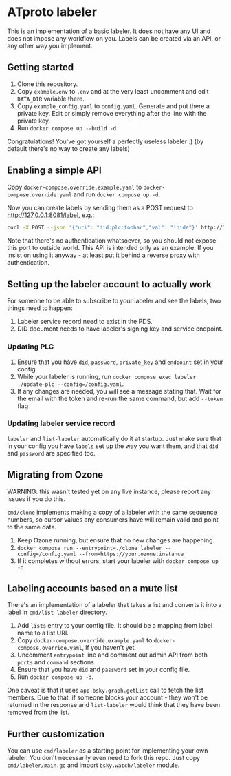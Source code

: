 # ATproto labeler

This is an implementation of a basic labeler. It does not have any UI and does not impose any workflow on you.
Labels can be created via an API, or any other way you implement.

## Getting started

1. Clone this repository.
2. Copy `example.env` to `.env` and at the very least uncomment and edit `DATA_DIR` variable there.
3. Copy `example_config.yaml` to `config.yaml`. Generate and put there a private key. Edit or simply remove everything after the line with the private key.
4. Run `docker compose up --build -d`

Congratulations! You've got yourself a perfectly useless labeler :) (by default there's no way to create any labels)

## Enabling a simple API

Copy `docker-compose.override.example.yaml` to `docker-compose.override.yaml` and run `docker compose up -d`.

Now you can create labels by sending them as a POST request to http://127.0.0.1:8081/label, e.g.:

```sh
curl -X POST --json '{"uri": "did:plc:foobar","val": "!hide"}' http://127.0.0.1:8081/label
```

Note that there's no authentication whatsoever, so you should not expose this port to outside world.
This API is intended only as an example. If you insist on using it anyway - at least put it behind
a reverse proxy with authentication.

## Setting up the labeler account to actually work

For someone to be able to subscribe to your labeler and see the labels, two things need to happen:

1. Labeler service record need to exist in the PDS.
2. DID document needs to have labeler's signing key and service endpoint.

### Updating PLC

1. Ensure that you have `did`, `password`, `private_key` and `endpoint` set in your config.
2. While your labeler is running, run `docker compose exec labeler ./update-plc --config=/config.yaml`.
3. If any changes are needed, you will see a message stating that. Wait for the email with the token and re-run the same command, but add `--token` flag

### Updating labeler service record

`labeler` and `list-labeler` automatically do it at startup. Just make sure that in your config
you have `labels` set up the way you want them, and that `did` and `password` are specified too.

## Migrating from Ozone

WARNING: this wasn't tested yet on any live instance, please report any issues if you do this.

`cmd/clone` implements making a copy of a labeler with the same sequence numbers, so cursor values
any consumers have will remain valid and point to the same data.

1. Keep Ozone running, but ensure that no new changes are happening.
2. `docker compose run --entrypoint=./clone labeler --config=/config.yaml --from=https://your.ozone.instance`
3. If it completes without errors, start your labeler with `docker compose up -d`

## Labeling accounts based on a mute list

There's an implementation of a labeler that takes a list and converts it into a label in `cmd/list-labeler` directory.

1. Add `lists` entry to your config file. It should be a mapping from label name to a list URI.
2. Copy `docker-compose.override.example.yaml` to `docker-compose.override.yaml`, if you haven't yet.
3. Uncomment `entrypoint` line and comment out admin API from both `ports` and `command` sections.
4. Ensure that you have `did` and `password` set in your config file.
5. Run `docker compose up -d`.

One caveat is that it uses `app.bsky.graph.getList` call to fetch the list members. Due to that, if someone blocks your account - they won't be returned in the response and `list-labeler` would think that they have been removed from the list.

## Further customization

You can use `cmd/labeler` as a starting point for implementing your own labeler. You don't necessarily even need to fork this repo. Just copy `cmd/labeler/main.go` and import `bsky.watch/labeler` module.

